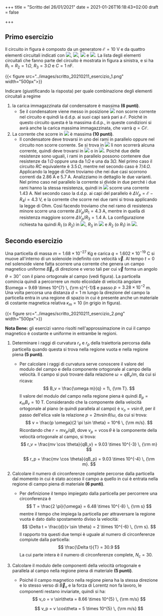 +++
title = "Scritto del 26/01/2021"
date = 2021-01-26T16:18:43+02:00
draft = false

+++

## Primo esercizio

Il circuito in figura è composto da un generatore $\mathcal{E} = 10$ V e da quattro elementi circuitali indicati con <img src="../images/uno.png" style="display:inline;margin:0" />, <img src="../images/due.png" style="display:inline;margin:0" />, <img src="../images/tre.png" style="display:inline;margin:0" /> e <img src="../images/quattro.png" style="display:inline;margin:0" />. La lista degli elementi circuitali che fanno parte del circuito è mostrata in figura a sinistra, e si ha $R_1 = R_2 = 1\, \Omega$, $R_3 = 3\, \Omega$ e $C = 1$ nF.

{{< figure src="../images/scritto_20210211_esercizio_1.png"  width="500px">}}

Indicare (giustificando la risposta) per quale combinazione degli elementi circuitali a regime

1. la carica immagazzinata dal condensatore è massima **(6 punti)**.
   * Se il condensatore viene messo in posizione <img src="../images/quattro.png" style="display:inline;margin:0" /> non scorre corrente nel circuito e quindi la d.d.p. ai suoi capi sarà pari a $\mathcal{E}$. Poiché in questo circuito questa è la massima d.d.p., in queste condizioni si avrà anche la carica massima immagazzinata, che varrà $q = C \mathcal{E}$.
2. La corrente che scorre in <img src="../images/due.png" style="display:inline;margin:0" /> è massima **(10 punti)**.
   * Il condensatore deve trovarsi in uno dei rami in parallelo oppure nel circuito non scorre corrente. Se si trova in <img src="../images/due.png" style="display:inline;margin:0" /> lì non scorrerà alcuna corrente, quindi deve trovarsi in <img src="../images/uno.png" style="display:inline;margin:0" /> o in <img src="../images/tre.png" style="display:inline;margin:0" />. Poiché due delle resistenze sono uguali, i rami in parallelo possono contenere due resistenze da $1 \, \Omega$ oppure una da $1 \, \Omega$ e una da $3 \Omega$. Nel primo caso il circuito $RC$ equivalente è $3.5 \, \Omega$, mentre nel secondo caso è $7/4 \, \Omega$. Applicando la legge di Ohm troviamo che nei due casi scorrono correnti da 2.86 A e 5.7 A. Analizziamo in dettaglio le due varianti. Nel primo caso nel parallelo la corrente si divide in due perché i due rami hanno la stessa resistenza, quindi in <img src="../images/due.png" style="display:inline;margin:0" /> scorre una corrente 1.43 A. Nel secondo caso la d.d.p. ai capi del parallelo è $\Delta V_p = \mathcal{E} - R_4 i = 4.3$ V, e la corrente che scorre nei due rami si trova applicando la legge di Ohm. Così facendo troviamo che nel ramo di resistenza minore scorre una corrente $\Delta V_p / R_1 = 4.3$ A, mentre in quella di resistenza maggiore scorre $\Delta V_p / R_3 = 1.4$ A. La configurazione richiesta ha quindi $R_1$ (o $R_2$) in <img src="../images/due.png" style="display:inline;margin:0" />, $R_3$ in <img src="../images/tre.png" style="display:inline;margin:0" /> e $R_2$ (o $R_1$) in <img src="../images/quattro.png" style="display:inline;margin:0" />.

## Secondo esercizio

Una particella di massa $m = 1.68 \times 10^{-27}$ Kg e carica $q = 1.602 \times 10^{-19}$ C si muove all'interno di un solenoide indefinito con velocità $\vec{v}$. Al tempo $t = 0$ nel solenoide viene fatta scorrere una corrente che genera un campo magnetico uniforme $\vec{B}_v$ di direzione e verso tali per cui $\vec{v}$ forma un angolo $\theta = 30^\circ$ con il piano ortogonale al campo (vedi figura). La particella comincia quindi a percorrere un moto elicoidale di velocità angolare $\omega = 9.69 \times 10^{7} \, {\rm s}^{-1}$ e passo $p = 3.28 \times 10^{-2}$ m. Una volta percorsa una distanza $d = 1$ m lungo la direzione del campo la particella entra in una regione di spazio in cui è presente anche un materiale di costante magnetica relativa $\kappa_m = 10$ (in grigio in figura).

{{< figure src="../images/scritto_20210211_esercizio_2.png"  width="500px">}}

**Nota Bene:** gli esercizi vanno risolti nell'approssimazione in cui il campo magnetico è costante e uniforme in entrambe le regioni.

1. Determinare i raggi di curvatura $r_v$ e $r_p$ della traiettoria percorsa dalla particella quando questa si trova nella regione vuota e nella regione piena **(5 punti)**.

   * Per calcolare i raggi di curvatura serve conoscere il valore del modulo del campo e della componente ortogonale al campo della velocità. Il campo si può trovare dalla relazione $\omega = qB_v / m$, da cui si ricava:
     $$
     B_v = \frac{\omega m}{q} = 1\, {\rm T}.
     $$
     Il valore del modulo del campo nella regione piena è quindi $B_p = \kappa_m B_v = 10$ T. Considerando che la componente della velocità ortogonale al piano (e quindi parallela al campo) è $v_o = v \sin \theta$, per il passo dell'elica vale la relazione $p = 2 \pi v \sin \theta / \omega$, da cui si trova:
     $$
     v = \frac{p \omega}{2 \pi \sin \theta} = 10^6 \, {\rm m/s}.
     $$
     Ricordando che $r = mv_p / qB$, dove $v_p = v \cos\theta$ è la componente della velocità ortogonale al campo, si trova:
     $$
     r_v = \frac{mv \cos \theta}{qB_v} = 9.03 \times 10^{-3} \, {\rm m}
     $$

     $$
     r_p = \frac{mv \cos \theta}{qB_p} = 9.03 \times 10^{-4} \, {\rm m}.
     $$

     

2. Calcolare il numero di circonferenze complete percorse dalla particella dal momento in cui è stato acceso il campo a quello in cui è entrata nella regione di campo piena di materiale **(6 punti)**.

   * Per definizione il tempo impiegato dalla particella per percorrere una circonferenza è
     $$
     T = \frac{2 \pi}{\omega} = 6.48 \times 10^{-8} \, {\rm s}
     $$
     mentre il tempo che impiega la particella per attraversare la regione vuota è dato dallo spostamento diviso la velocità:
     $$
     \Delta t = \frac{d}{v \sin \theta} = 2 \times 10^{-6} \, {\rm s}.
     $$
     Il rapporto tra questi due tempi è uguale al numero di circonferenze compiute dalla particella:
     $$
     \frac{\Delta t}{T} = 30.9
     $$
     La cui parte intera è il numero di circonferenze complete, $N_c = 30$.

3. Calcolare il modulo delle componenti della velocità ortogonale e parallela al campo nella regione piena di materiale **(5 punti)**.

   * Poiché il campo magnetico nella regione piena ha la stessa direzione e lo stesso verso di $\vec{B}_v$ e la forza di Lorentz non fa lavoro, le componenti restano inviariate, quindi si ha:
     $$
     v_o = v \sin\theta = 8.66 \times 10^{5} \, {\rm m/s}
     $$

     $$
     v_p = v \cos\theta = 5 \times 10^{5} \, {\rm m/s}
     $$

     